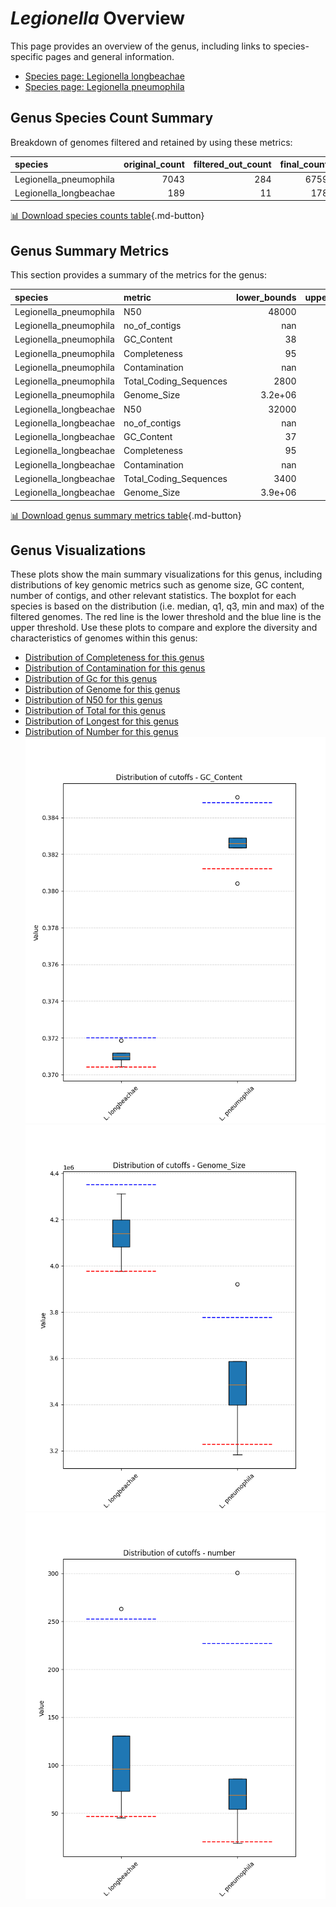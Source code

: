 # *Legionella* Overview
This page provides an overview of the genus, including links to species-specific pages and general information.

- [Species page: Legionella longbeachae](Legionella_longbeachae/index.md)
- [Species page: Legionella pneumophila](Legionella_pneumophila/index.md)
## Genus Species Count Summary
Breakdown of genomes filtered and retained by using these metrics:

| species                |   original_count |   filtered_out_count |   final_count |
|:-----------------------|-----------------:|---------------------:|--------------:|
| Legionella_pneumophila |             7043 |                  284 |          6759 |
| Legionella_longbeachae |              189 |                   11 |           178 |


[📊 Download species counts table](species_counts.csv){.md-button}
## Genus Summary Metrics
This section provides a summary of the metrics for the genus:

| species                | metric                 |   lower_bounds |   upper_bounds |
|:-----------------------|:-----------------------|---------------:|---------------:|
| Legionella_pneumophila | N50                    |    48000       |      nan       |
| Legionella_pneumophila | no_of_contigs          |      nan       |      230       |
| Legionella_pneumophila | GC_Content             |       38       |       39       |
| Legionella_pneumophila | Completeness           |       95       |      nan       |
| Legionella_pneumophila | Contamination          |      nan       |        3       |
| Legionella_pneumophila | Total_Coding_Sequences |     2800       |     3500       |
| Legionella_pneumophila | Genome_Size            |        3.2e+06 |        3.8e+06 |
| Legionella_longbeachae | N50                    |    32000       |      nan       |
| Legionella_longbeachae | no_of_contigs          |      nan       |      260       |
| Legionella_longbeachae | GC_Content             |       37       |       38       |
| Legionella_longbeachae | Completeness           |       95       |      nan       |
| Legionella_longbeachae | Contamination          |      nan       |        8       |
| Legionella_longbeachae | Total_Coding_Sequences |     3400       |     3900       |
| Legionella_longbeachae | Genome_Size            |        3.9e+06 |        4.4e+06 |


[📊 Download genus summary metrics table](genus_summary_metrics.csv){.md-button}
## Genus Visualizations
These plots show the main summary visualizations for this genus, including distributions of key genomic metrics such as genome size, GC content, number of contigs, and other relevant statistics. The boxplot for each species is based on the distribution (i.e. median, q1, q3, min and max) of the filtered genomes. The red line is the lower threshold and the blue line is the upper threshold. Use these plots to compare and explore the diversity and characteristics of genomes within this genus:

- [Distribution of Completeness for this genus](Completeness_Specific_boxplot_0.png)
- [Distribution of Contamination for this genus](Contamination_boxplot_0.png)
- [Distribution of Gc for this genus](GC_Content_boxplot_0.png)
- [Distribution of Genome for this genus](Genome_Size_boxplot_0.png)
- [Distribution of N50 for this genus](N50_boxplot_0.png)
- [Distribution of Total for this genus](Total_Coding_Sequences_boxplot_0.png)
- [Distribution of Longest for this genus](longest_boxplot_0.png)
- [Distribution of Number for this genus](number_boxplot_0.png)
![Distribution of Gc](GC_Content_boxplot_0.png)
![Distribution of Genome](Genome_Size_boxplot_0.png)
![Distribution of Number](number_boxplot_0.png)

